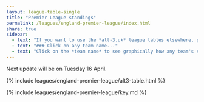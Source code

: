 ```yaml
---
layout: league-table-single
title: "Premier League standings"
permalink: /leagues/england-premier-league/index.html
share: true
sidebar:
  - text: "If you want to use the *alt-3.uk* league tables elsewhere, please be sure to read the [License and Disclaimer](/about/license) page first."
  - text: "### Click on any team name..."
  - text: "Click on the *team name* to see graphically how any team's schedule strength evolves through the season."
---
```


Next update will be on Tuesday 16 April.
	
{% include leagues/england-premier-league/alt3-table.html %}

{% include leagues/england-premier-league/key.md %}






